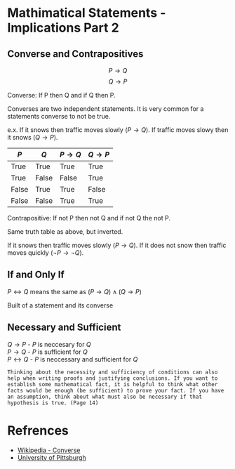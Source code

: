 # Mathimatical Statements - Implications Part 2

## Converse and Contrapositives
$$P\to Q$$
$$Q\to P$$

Converse: If P then Q and if Q then P.

Converses are two independent statements. It is very common for a statements converse to not be true. 

e.x. If it snows then traffic moves slowly ($P \to Q$). If traffic moves slowy then it snows ($Q \to P$).

| $P$ | $Q$ | $P \to Q$| $Q \to P$ |
|-----|-----|----------|-----------|
|True |True| True| True |
|True |False| False| True |
|False |True| True| False |
|False |False| True| True |

Contrapositive: If not P then not Q and if not Q the not P.

Same truth table as above, but inverted.

If it snows then traffic moves slowly ($P \to Q$). If it does not snow then traffic moves quickly ($\neg P \to \neg Q$).

## If and Only If

$P \leftrightarrow Q$ means the same as $(P \to Q) \wedge (Q \to P)$

Built of a statement and its converse

## Necessary and Sufficient

$Q \to P$ - $P$ is neccesary for $Q$\
$P \to Q$ - $P$ is sufficient for $Q$\
$P \leftrightarrow Q$ - $P$ is neccessary and sufficient for $Q$

```
Thinking about the necessity and sufficiency of conditions can also help when writing proofs and justifying conclusions. If you want to establish some mathematical fact, it is helpful to think what other facts would be enough (be sufficient) to prove your fact. If you have an assumption, think about what must also be necessary if that hypothesis is true. (Page 14)
``` 









# Refrences
 - [Wikipedia - Converse](https://en.wikipedia.org/wiki/Converse_(logic))
 - [University of Pittsburgh](https://people.cs.pitt.edu/~milos/courses/cs441/lectures/Class1.pdf)
